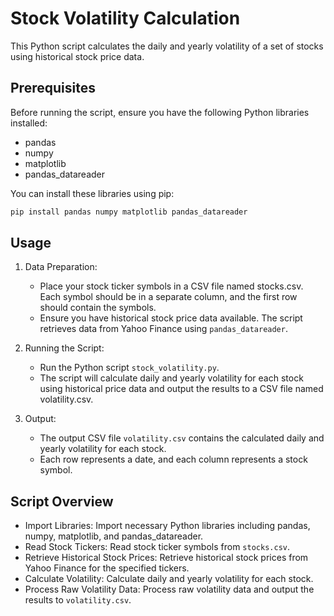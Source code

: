 # Stock Volatility Calculation

This Python script calculates the daily and yearly volatility of a set of stocks using historical stock price data.

## Prerequisites

Before running the script, ensure you have the following Python libraries installed:

- pandas
- numpy
- matplotlib
- pandas_datareader

You can install these libraries using pip:

```bash
pip install pandas numpy matplotlib pandas_datareader
```

## Usage

1. Data Preparation:
    - Place your stock ticker symbols in a CSV file named stocks.csv. Each symbol should be in a separate column, and the first row should contain the symbols.
    - Ensure you have historical stock price data available. The script retrieves data from Yahoo Finance using `pandas_datareader`.
      
2. Running the Script:
    - Run the Python script `stock_volatility.py`.
    - The script will calculate daily and yearly volatility for each stock using historical price data and output the results to a CSV file named volatility.csv.
  
3. Output:
    - The output CSV file `volatility.csv` contains the calculated daily and yearly volatility for each stock.
    - Each row represents a date, and each column represents a stock symbol.

## Script Overview

- Import Libraries: Import necessary Python libraries including pandas, numpy, matplotlib, and pandas_datareader.
- Read Stock Tickers: Read stock ticker symbols from `stocks.csv`.
- Retrieve Historical Stock Prices: Retrieve historical stock prices from Yahoo Finance for the specified tickers.
- Calculate Volatility: Calculate daily and yearly volatility for each stock.
- Process Raw Volatility Data: Process raw volatility data and output the results to `volatility.csv`.
   
